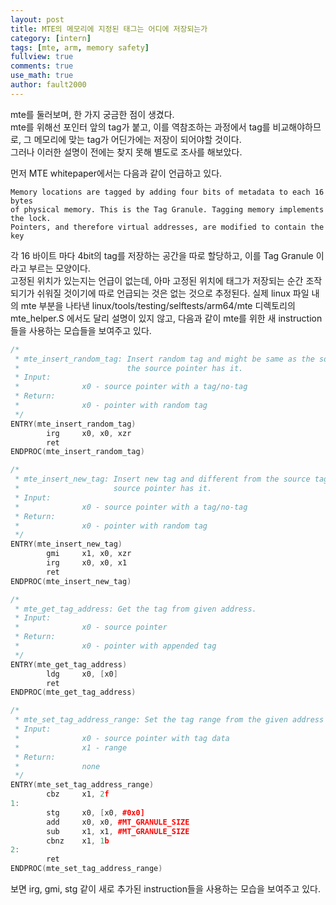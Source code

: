 ```yaml
---
layout: post
title: MTE의 메모리에 지정된 태그는 어디에 저장되는가
category: [intern]
tags: [mte, arm, memory safety]
fullview: true
comments: true
use_math: true
author: fault2000
---
```


mte를 둘러보며, 한 가지 궁금한 점이 생겼다.  
mte를 위해선 포인터 앞의 tag가 붙고, 이를 역참조하는 과정에서 tag를 비교해야하므로, 그 메모리에 맞는 tag가 어딘가에는 저장이 되어야할 것이다.  
그러나 이러한 설명이 전에는 찾지 못해 별도로 조사를 해보았다.  

먼저 MTE whitepaper에서는 다음과 같이 언급하고 있다.

```
Memory locations are tagged by adding four bits of metadata to each 16 bytes 
of physical memory. This is the Tag Granule. Tagging memory implements the lock.
Pointers, and therefore virtual addresses, are modified to contain the key
```

각 16 바이트 마다 4bit의 tag를 저장하는 공간을 따로 할당하고, 이를 Tag Granule 이라고 부르는 모양이다.  
고정된 위치가 있는지는 언급이 없는데, 아마 고정된 위치에 태그가 저장되는 순간 조작되기가 쉬워질 것이기에 따로 언급되는 것은 없는 것으로 추정된다. 실제 linux 파일 내의 mte 부분을 나타낸 linux/tools/testing/selftests/arm64/mte 디렉토리의 mte_helper.S 에서도 달리 설명이 있지 않고, 다음과 같이 mte를 위한 새 instruction들을 사용하는 모습들을 보여주고 있다.

```c++
/*
 * mte_insert_random_tag: Insert random tag and might be same as the source tag if
 *                        the source pointer has it.
 * Input:
 *              x0 - source pointer with a tag/no-tag
 * Return:
 *              x0 - pointer with random tag
 */
ENTRY(mte_insert_random_tag)
        irg     x0, x0, xzr
        ret
ENDPROC(mte_insert_random_tag)

/*
 * mte_insert_new_tag: Insert new tag and different from the source tag if
 *                     source pointer has it.
 * Input:
 *              x0 - source pointer with a tag/no-tag
 * Return:
 *              x0 - pointer with random tag
 */
ENTRY(mte_insert_new_tag)
        gmi     x1, x0, xzr
        irg     x0, x0, x1
        ret
ENDPROC(mte_insert_new_tag)

/*
 * mte_get_tag_address: Get the tag from given address.
 * Input:
 *              x0 - source pointer
 * Return:
 *              x0 - pointer with appended tag
 */
ENTRY(mte_get_tag_address)
        ldg     x0, [x0]
        ret
ENDPROC(mte_get_tag_address)

/*
 * mte_set_tag_address_range: Set the tag range from the given address
 * Input:
 *              x0 - source pointer with tag data
 *              x1 - range
 * Return:
 *              none
 */
ENTRY(mte_set_tag_address_range)
        cbz     x1, 2f
1:
        stg     x0, [x0, #0x0]
        add     x0, x0, #MT_GRANULE_SIZE
        sub     x1, x1, #MT_GRANULE_SIZE
        cbnz    x1, 1b
2:
        ret
ENDPROC(mte_set_tag_address_range)
```

보면 irg, gmi, stg 같이 새로 추가된 instruction들을 사용하는 모습을 보여주고 있다.